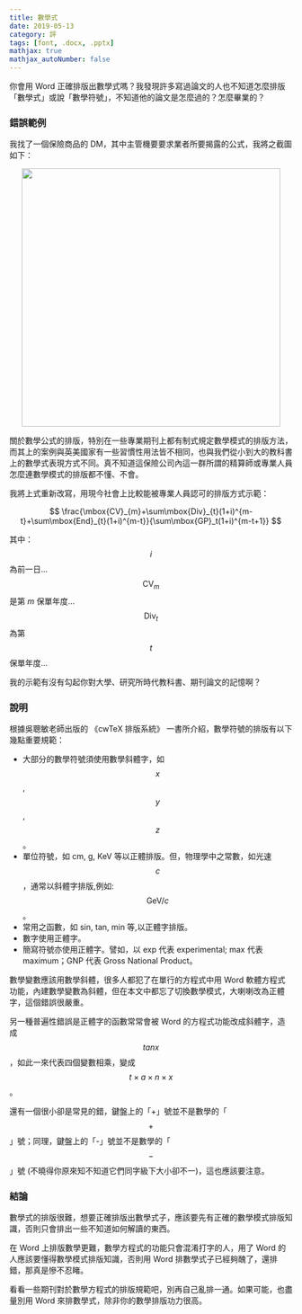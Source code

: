 ```yaml
---
title: 數學式
date: 2019-05-13
category: 評
tags: [font, .docx, .pptx]
mathjax: true
mathjax_autoNumber: false
---
```


你會用 Word 正確排版出數學式嗎？我發現許多寫過論文的人也不知道怎麼排版「數學式」或說「數學符號」，不知道他的論文是怎麼過的？怎麼畢業的？


<!--more-->

### 錯誤範例

我找了一個保險商品的 DM，其中主管機要要求業者所要揭露的公式，我將之截圖如下：

<img src="/blog/assets/images/2019/math.jpg" style="display:block;margin:auto;width:460px"/>

關於數學公式的排版，特別在一些專業期刊上都有制式規定數學模式的排版方法，而其上的案例與英美國家有一些習慣性用法皆不相同，也與我們從小到大的教科書上的數學式表現方式不同。真不知道這保險公司內這一群所謂的精算師或專業人員怎麼連數學模式的排版都不懂、不會。

我將上式重新改寫，用現今社會上比較能被專業人員認可的排版方式示範：

$$
\frac{\mbox{CV}_{m}+\sum\mbox{Div}_{t}(1+i)^{m-t}+\sum\mbox{End}_{t}(1+i)^{m-t}}{\sum\mbox{GP}_t(1+i)^{m-t+1}}
$$

其中：<br />
$$i$$ 為前一日...<br />
$$\mbox{CV}_m$$ 是第 $m$ 保單年度...<br />
$$\mbox{Div}_t$$ 為第 $$t$$ 保單年度...

我的示範有沒有勾起你對大學、研究所時代教科書、期刊論文的記憶啊？

### 說明
根據吳聰敏老師出版的 《cwTeX 排版系統》 一書所介紹，數學符號的排版有以下幾點重要規範：
- 大部分的數學符號須使用數學斜體字，如 $$x$$, $$y$$, $$z$$。
- 單位符號，如 cm, g, KeV 等以正體排版。但，物理學中之常數，如光速 $$c$$，通常以斜體字排版,例如: $$\mbox{GeV}/c$$。
- 常用之函數，如 sin, tan, min 等,以正體字排版。
- 數字使用正體字。
- 簡寫符號亦使用正體字。譬如，以 exp 代表 experimental; max 代表 maximum；GNP 代表 Gross National Product。

數學變數應該用數學斜體，很多人都犯了在單行的方程式中用 Word 軟體方程式功能，內建數學變數為斜體，但在本文中都忘了切換數學模式，大喇喇改為正體字，這個錯誤很嚴重。

另一種普遍性錯誤是正體字的函數常常會被 Word 的方程式功能改成斜體字，造成 $$tanx$$，如此一來代表四個變數相乘，變成 $$t\times a\times n\times x$$。

還有一個很小卻是常見的錯，鍵盤上的「+」號並不是數學的「$$+$$」號；同理，鍵盤上的「-」號並不是數學的「$$-$$」號 (不曉得你原來知不知道它們同字級下大小卻不一)，這也應該要注意。


### 結論
數學式的排版很難，想要正確排版出數學式子，應該要先有正確的數學模式排版知識，否則只會排出一些不知道如何解讀的東西。

在 Word 上排版數學更難，數學方程式的功能只會混淆打字的人，用了 Word 的人應該要懂得數學模式排版知識，否則用 Word 排數學式子已經夠醜了，還排錯，那真是慘不忍睹。

看看一些期刊對於數學方程式的排版規範吧，別再自己亂排一通。如果可能，也盡量別用 Word 來排數學式，除非你的數學排版功力很高。



